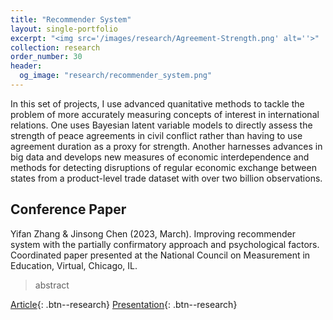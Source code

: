 ```yaml
---
title: "Recommender System"
layout: single-portfolio
excerpt: "<img src='/images/research/Agreement-Strength.png' alt=''>"
collection: research
order_number: 30
header: 
  og_image: "research/recommender_system.png"
---
```


In this set of projects, I use advanced quanitative methods to tackle the problem of more accurately measuring concepts of interest in international relations. One uses Bayesian latent variable models to directly assess the strength of peace agreements in civil conflict rather than having to use agreement duration as a proxy for strength. Another harnesses advances in big data and develops new measures of economic interdependence and methods for detecting disruptions of regular economic exchange between states from a product-level trade dataset with over two billion observations.

## Conference Paper

Yifan Zhang & Jinsong Chen (2023, March). Improving recommender system with the partially
confirmatory approach and psychological factors. Coordinated paper presented at the National
Council on Measurement in Education, Virtual, Chicago, IL.

> abstract

[Article](){: .btn--research} [Presentation](/files/NCME2023-RecommenderSystem.mp4){: .btn--research}

